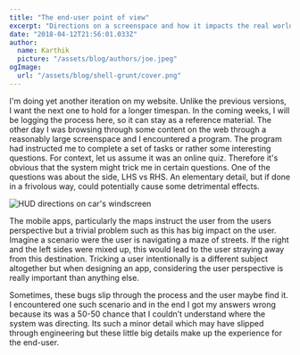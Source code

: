 ```yaml
---
title: "The end-user point of view"
excerpt: "Directions on a screenspace and how it impacts the real world point of view scenarios. A case study on screen directions and how tiny big details can exponentially alter the experience."
date: "2018-04-12T21:56:01.033Z"
author:
  name: Karthik
  picture: "/assets/blog/authors/joe.jpeg"
ogImage:
  url: "/assets/blog/shell-grunt/cover.png"
---
```


I'm doing yet another iteration on my website. Unlike the previous versions, I want the next one to hold for a longer timespan. In the coming weeks, I will be logging the process here, so it can stay as a reference material.
The other day I was browsing through some content on the web through a reasonably large screenspace and I encountered a program. The program had instructed me to complete a set of tasks or rather some interesting questions. For context, let us assume it was an online quiz. Therefore it's obvious that the system might trick me in certain questions. One of the questions was about the side, LHS vs RHS. An elementary detail, but if done in a frivolous way, could potentially cause some detrimental effects.

<div class="work-full-img work-img-border">

![HUD directions on car's windscreen](https://k97static.s3-ap-southeast-2.amazonaws.com/v8/blog/pov/directions.png)

</div>

The mobile apps, particularly the maps instruct the user from the users perspective but a trivial problem such as this has big impact on the user. Imagine a scenario were the user is navigating a maze of streets. If the right and the left sides were mixed up, this would lead to the user straying away from this destination. Tricking a user intentionally is a different subject altogether but when designing an app, considering the user perspective is really important than anything else.

Sometimes, these bugs slip through the process and the user maybe find it. I encountered one such scenario and in the end I got my answers wrong because its was a 50-50 chance that I couldn’t understand where the system was directing. Its such a minor detail which may have slipped through engineering but these little big details make up the experience for the end-user.
